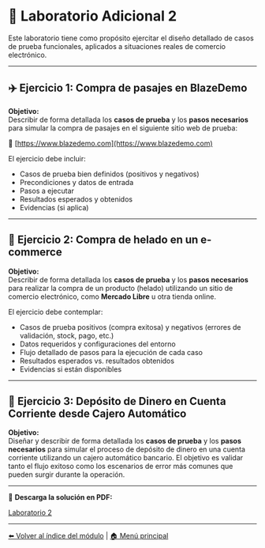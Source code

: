 # 🧪 Laboratorio Adicional 2

Este laboratorio tiene como propósito ejercitar el diseño detallado de casos de prueba funcionales, aplicados a situaciones reales de comercio electrónico.

---

## ✈️ Ejercicio 1: Compra de pasajes en BlazeDemo

**Objetivo:**  
Describir de forma detallada los **casos de prueba** y los **pasos necesarios** para simular la compra de pasajes en el siguiente sitio web de prueba:

🔗 [https://www.blazedemo.com](https://www.blazedemo.com)

El ejercicio debe incluir:

- Casos de prueba bien definidos (positivos y negativos)
- Precondiciones y datos de entrada
- Pasos a ejecutar
- Resultados esperados y obtenidos
- Evidencias (si aplica)

---

## 🍦 Ejercicio 2: Compra de helado en un e-commerce

**Objetivo:**  
Describir de forma detallada los **casos de prueba** y los **pasos necesarios** para realizar la compra de un producto (helado) utilizando un sitio de comercio electrónico, como **Mercado Libre** u otra tienda online.

El ejercicio debe contemplar:

- Casos de prueba positivos (compra exitosa) y negativos (errores de validación, stock, pago, etc.)
- Datos requeridos y configuraciones del entorno
- Flujo detallado de pasos para la ejecución de cada caso
- Resultados esperados vs. resultados obtenidos
- Evidencias si están disponibles

---

## 🏧 Ejercicio 3: Depósito de Dinero en Cuenta Corriente desde Cajero Automático

**Objetivo:**  
Diseñar y describir de forma detallada los **casos de prueba** y los **pasos necesarios** para simular el proceso de depósito de dinero en una cuenta corriente utilizando un cajero automático bancario. El objetivo es validar tanto el flujo exitoso como los escenarios de error más comunes que pueden surgir durante la operación.

---

📄 **Descarga la solución en PDF:**

[Laboratorio 2](laboratorios/Laboratorio_2.pdf)

---

[⬅️ Volver al índice del módulo](../modulo2_Casos%20de%20prueba.md) | [🏠 Menú principal](../README.md)
